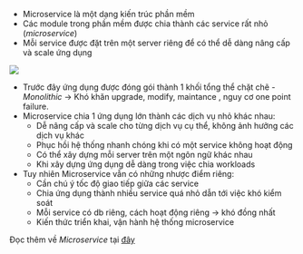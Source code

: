 - Microservice là một dạng kiến trúc phần mềm 
- Các module trong phần mềm được chia thành các service rất nhỏ (*microservice*)
- Mỗi service được đặt trên một server riêng để có thể dễ dàng nâng cấp và scale ứng dụng

![](https://i.imgur.com/HSwddv3.png)

- Trước đây ứng dụng được đóng gói thành 1 khối tổng thể chặt chẽ - *Monolithic* -> Khó khăn upgrade, modify, maintance , nguy cơ one point failure. 
- Microservice chia 1 ứng dụng lớn thành các dịch vụ nhỏ khác nhau: 
    - Dễ nâng cấp và scale cho từng dịch vụ cụ thể, không ảnh hưởng các dịch vụ khác
    - Phục hồi hệ thống nhanh chóng khi có một service không hoạt động
    - Có thể xây dựng mỗi server trên một ngôn ngữ khác nhau 
    - Khi xây dựng ứng dụng dễ dàng trong việc chia workloads
- Tuy nhiên Microservice vẫn có những nhược điểm riêng:
    - Cần chú ý tốc độ giao tiếp giữa các service
    - Chia ứng dụng thành nhiều service quá nhỏ dẫn tới việc khó kiểm soát
    - Mỗi service có db riêng, cách hoạt động riêng -> khó đồng nhất
    - Kiến thức triển khai, vận hành hệ thống microservice

Đọc thêm về *Microservice* tại [đây](https://microservices.io)

